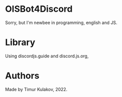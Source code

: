 # OISBot4Discord
Sorry, but 
I'm newbee in programming, english and JS.
# Library
Using discordjs.guide and discord.js.org,
# Authors
Made by Timur Kulakov, 2022.
